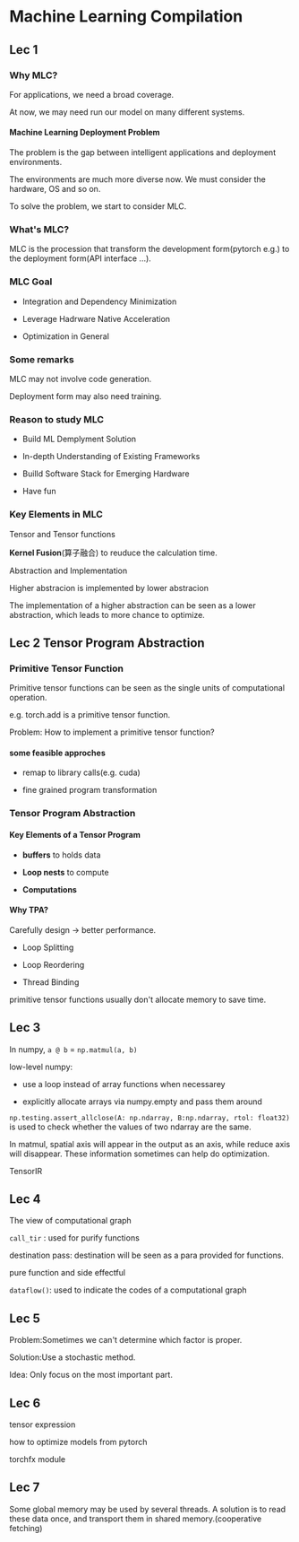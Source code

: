 # Machine Learning Compilation

## Lec 1

### Why MLC?

For applications, we need a broad coverage.

At now, we may need run our model on many different systems.

#### Machine Learning Deployment Problem

The problem is the gap between intelligent applications and deployment environments.

The environments are much more diverse now. We must consider the hardware, OS and so on.

To solve the problem, we start to consider MLC.

### What's MLC?

MLC is the procession that transform the development form(pytorch e.g.) to the deployment form(API interface ...).

### MLC Goal

- Integration and Dependency Minimization

- Leverage Hadrware Native Acceleration

- Optimization in General

### Some remarks

MLC may not involve code generation.

Deployment form may also need training.

### Reason to study MLC

- Build ML Demplyment Solution

- In-depth Understanding of Existing Frameworks

- Builld Software Stack for Emerging Hardware

- Have fun

### Key Elements in MLC

Tensor and Tensor functions

**Kernel Fusion**(算子融合) to reuduce the calculation time.

Abstraction and Implementation

Higher abstracion is implemented by lower abstracion

The implementation of a higher abstraction can be seen as a lower abstraction, which leads to more chance to optimize.

## Lec 2 Tensor Program Abstraction

### Primitive Tensor Function

Primitive tensor functions can be seen as the single units of computational operation.

e.g. torch.add is a primitive tensor function.

Problem: How to implement a primitive tensor function?

#### some feasible approches

- remap to library calls(e.g. cuda)

- fine grained program transformation

### Tensor Program Abstraction

#### Key Elements of a Tensor Program

- **buffers** to holds data

- **Loop nests** to compute

- **Computations**

#### Why TPA?

Carefully design -> better performance.

- Loop Splitting

- Loop Reordering

- Thread Binding

primitive tensor functions usually don't allocate memory to save time.

## Lec 3

In numpy, `a @ b` = `np.matmul(a, b)`

low-level numpy:

- use a loop instead of array functions when necessarey

- explicitly allocate arrays via numpy.empty and pass them around

`np.testing.assert_allclose(A: np.ndarray, B:np.ndarray, rtol: float32)` is used to check whether the values of two ndarray are the same.

In matmul, spatial axis will appear in the output as an axis, while reduce axis will disappear. These information sometimes can help do optimization.

TensorIR

## Lec 4

The view of computational graph

`call_tir` : used for purify functions

destination pass: destination will be seen as a para provided for functions.

pure function and side effectful

`dataflow()`: used to indicate the codes of a computational graph

## Lec 5

Problem:Sometimes we can't determine which factor is proper.

Solution:Use a stochastic method.

Idea: Only focus on the most important part.

## Lec 6

tensor expression

how to optimize models from pytorch

torchfx module

## Lec 7

Some global memory may be used by several threads. A solution is to read these data once, and transport them in shared memory.(cooperative fetching)
